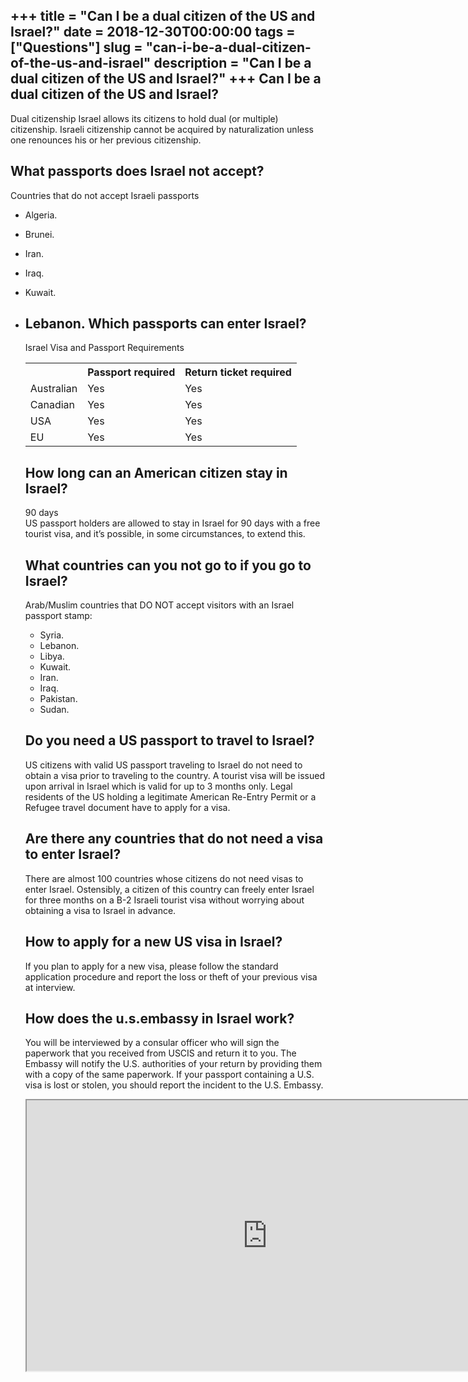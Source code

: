 +++
title = "Can I be a dual citizen of the US and Israel?"
date = 2018-12-30T00:00:00
tags = ["Questions"]
slug = "can-i-be-a-dual-citizen-of-the-us-and-israel"
description = "Can I be a dual citizen of the US and Israel?"
+++
Can I be a dual citizen of the US and Israel?
---------------------------------------------

Dual citizenship Israel allows its citizens to hold dual (or multiple) citizenship. Israeli citizenship cannot be acquired by naturalization unless one renounces his or her previous citizenship.

What passports does Israel not accept?
--------------------------------------

Countries that do not accept Israeli passports

- Algeria.
- Brunei.
- Iran.
- Iraq.
- Kuwait.
- Lebanon. Which passports can enter Israel?
    ---------------------------------
    
    Israel Visa and Passport Requirements
    
    <table><tr><th></th><th>Passport required</th><th>Return ticket required</th></tr><tr><td>Australian</td><td>Yes</td><td>Yes</td></tr><tr><td>Canadian</td><td>Yes</td><td>Yes</td></tr><tr><td>USA</td><td>Yes</td><td>Yes</td></tr><tr><td>EU</td><td>Yes</td><td>Yes</td></tr></table>
    
    How long can an American citizen stay in Israel?
    ------------------------------------------------
    
    90 days  
    US passport holders are allowed to stay in Israel for 90 days with a free tourist visa, and it’s possible, in some circumstances, to extend this.
    
    What countries can you not go to if you go to Israel?
    -----------------------------------------------------
    
    Arab/Muslim countries that DO NOT accept visitors with an Israel passport stamp:
    
    
    - Syria.
    - Lebanon.
    - Libya.
    - Kuwait.
    - Iran.
    - Iraq.
    - Pakistan.
    - Sudan.
    
    Do you need a US passport to travel to Israel?
    ----------------------------------------------
    
    US citizens with valid US passport traveling to Israel do not need to obtain a visa prior to traveling to the country. A tourist visa will be issued upon arrival in Israel which is valid for up to 3 months only. Legal residents of the US holding a legitimate American Re-Entry Permit or a Refugee travel document have to apply for a visa.
    
    Are there any countries that do not need a visa to enter Israel?
    ----------------------------------------------------------------
    
    There are almost 100 countries whose citizens do not need visas to enter Israel. Ostensibly, a citizen of this country can freely enter Israel for three months on a B-2 Israeli tourist visa without worrying about obtaining a visa to Israel in advance.
    
    How to apply for a new US visa in Israel?
    -----------------------------------------
    
    If you plan to apply for a new visa, please follow the standard application procedure and report the loss or theft of your previous visa at interview.
    
    How does the u.s.embassy in Israel work?
    ----------------------------------------
    
    You will be interviewed by a consular officer who will sign the paperwork that you received from USCIS and return it to you. The Embassy will notify the U.S. authorities of your return by providing them with a copy of the same paperwork. If your passport containing a U.S. visa is lost or stolen, you should report the incident to the U.S. Embassy.
    
    <iframe allow="accelerometer; autoplay; clipboard-write; encrypted-media; gyroscope; picture-in-picture" allowfullscreen="" class="__youtube_prefs__  epyt-is-override  no-lazyload" data-no-lazy="1" data-origheight="433" data-origwidth="770" data-skipgform_ajax_framebjll="" height="433" id="_ytid_18002" loading="lazy" src="https://www.youtube.com/embed/-gv8RClJqfs?enablejsapi=1&autoplay=0&cc_load_policy=0&cc_lang_pref=&iv_load_policy=1&loop=0&modestbranding=0&rel=1&fs=1&playsinline=0&autohide=2&theme=dark&color=red&controls=1&" title="YouTube player" width="770"></iframe>